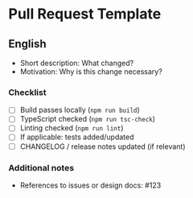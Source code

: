 # Pull Request Template

<!--
	Please briefly describe what was changed and why.
-->

## English

- Short description: What changed?
- Motivation: Why is this change necessary?

### Checklist

- [ ] Build passes locally (`npm run build`)
- [ ] TypeScript checked (`npm run tsc-check`)
- [ ] Linting checked (`npm run lint`)
- [ ] If applicable: tests added/updated
- [ ] CHANGELOG / release notes updated (if relevant)

### Additional notes

- References to issues or design docs: #123
